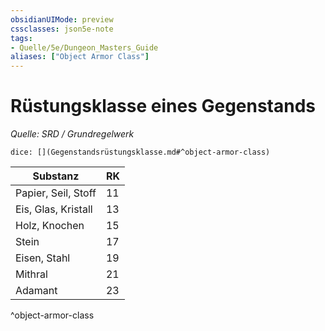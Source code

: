 ```yaml
---
obsidianUIMode: preview
cssclasses: json5e-note
tags:
- Quelle/5e/Dungeon_Masters_Guide
aliases: ["Object Armor Class"]
---
```

# Rüstungsklasse eines Gegenstands
*Quelle: SRD / Grundregelwerk*

`dice: [](Gegenstandsrüstungsklasse.md#^object-armor-class)`

| Substanz | RK |
|-----------|----|
| Papier, Seil, Stoff | 11 |
| Eis, Glas, Kristall | 13 |
| Holz, Knochen | 15 |
| Stein | 17 |
| Eisen, Stahl | 19 |
| Mithral | 21 |
| Adamant | 23 |
^object-armor-class